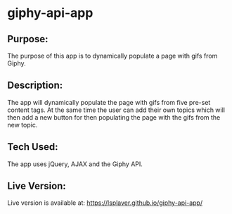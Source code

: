 # giphy-api-app

## Purpose:
The purpose of this app is to dynamically populate a page with gifs from Giphy.

## Description:
The app will dynamically populate the page with gifs from five pre-set content tags.  At the same time the user can add their own topics which will then add a new button for then populating the page with the gifs from the new topic.

## Tech Used:
The app uses jQuery, AJAX and the Giphy API.

## Live Version:
Live version is available at: https://lsplaver.github.io/giphy-api-app/